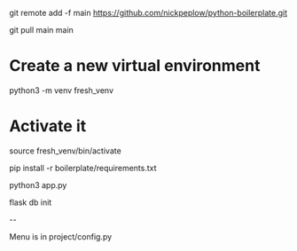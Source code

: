 git remote add -f main https://github.com/nickpeplow/python-boilerplate.git

git pull main main

# Create a new virtual environment
python3 -m venv fresh_venv

# Activate it
source fresh_venv/bin/activate

pip install -r boilerplate/requirements.txt

python3 app.py

flask db init

--

Menu is in project/config.py